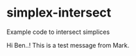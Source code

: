 # simplex-intersect
Example code to intersect simplices

Hi Ben..! This is a test message from Mark.
